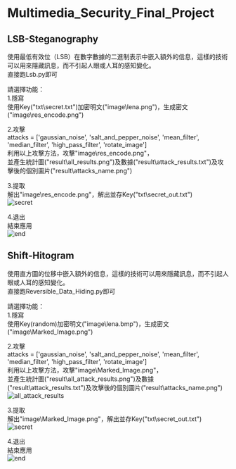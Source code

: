 # Multimedia_Security_Final_Project
## LSB-Steganography
使用最低有效位（LSB）在數字數據的二進制表示中嵌入額外的信息，這樣的技術可以用來隱藏訊息，而不引起人眼或人耳的感知變化。<br>
直接跑Lsb.py即可
<p>
請選擇功能：<br>
1.隱寫<br>
使用Key("txt\secret.txt")加密明文("image\lena.png")，生成密文("image\res_encode.png")<br>

2.攻擊<br>
attacks = ['gaussian_noise', 'salt_and_pepper_noise', 'mean_filter', 'median_filter', 'high_pass_filter', 'rotate_image']<br>
利用以上攻擊方法，攻擊"image\res_encode.png"，<br>
並產生統計圖("result\all_results.png")及數據("result\attack_results.txt")及攻擊後的個別圖片("result\attacks_name.png")<br>

3.提取<br>
解出"image\res_encode.png"，解出並存Key("txt\secret_out.txt")<br>
![secret](https://github.com/huang-u/Multimedia_Security_Final_Project/assets/81971590/2992d843-85c0-4295-8e9c-4229e81c598e)

4.退出<br>
結束應用<br>
![end](https://github.com/huang-u/Multimedia_Security_Final_Project/assets/81971590/18779d0a-c85b-4b55-8479-e68331f18f2b)
</p>

## Shift-Hitogram
使用直方圖的位移中嵌入額外的信息，這樣的技術可以用來隱藏訊息，而不引起人眼或人耳的感知變化。<br>
直接跑Reversible_Data_Hiding.py即可
<p>

請選擇功能：<br>
1.隱寫<br>
使用Key(random)加密明文("image\lena.bmp")，生成密文("image\Marked_Image.png")

2.攻擊<br>
attacks = ['gaussian_noise', 'salt_and_pepper_noise', 'mean_filter', 'median_filter', 'high_pass_filter', 'rotate_image']<br>
利用以上攻擊方法，攻擊"image\Marked_Image.png"，<br>
並產生統計圖("result\all_attack_results.png")及數據("result\attack_results.txt")及攻擊後的個別圖片("result\attacks_name.png")<br>
![all_attack_results](https://github.com/huang-u/Multimedia_Security_Final_Project/assets/81971590/cd3156cf-ee6b-4eac-b1f2-76a928fcf2cf)

3.提取<br>
解出"image\Marked_Image.png"，解出並存Key("txt\secret_out.txt")<br>
![secret](https://github.com/huang-u/Multimedia_Security_Final_Project/assets/81971590/013fa2d2-83ea-445c-bbbb-b77076fe0b59)

4.退出<br>
結束應用<br>
![end](https://github.com/huang-u/Multimedia_Security_Final_Project/assets/81971590/b2082429-6257-4f95-af83-c924c6f4094b)
</p>
